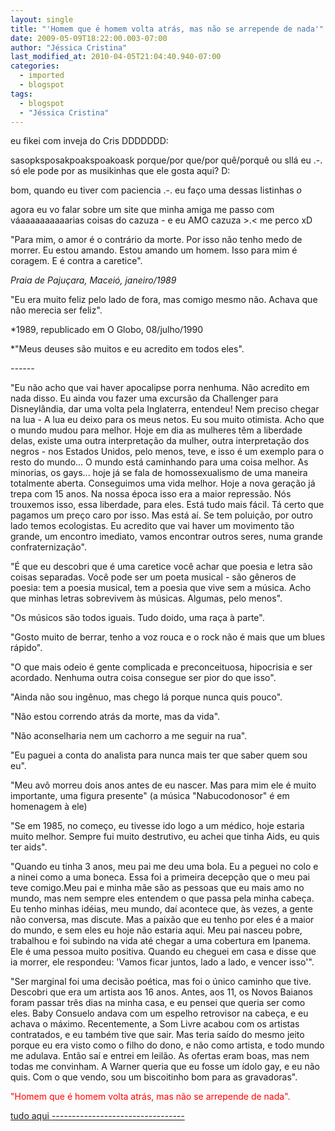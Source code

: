 ```yaml
---
layout: single
title: "'Homem que é homem volta atrás, mas não se arrepende de nada'"
date: 2009-05-09T18:22:00.003-07:00
author: "Jéssica Cristina"
last_modified_at: 2010-04-05T21:04:40.940-07:00
categories:
  - imported
  - blogspot
tags:
  - blogspot
  - "Jéssica Cristina"
---
```


eu fikei com inveja do Cris DDDDDDD: 

sasopksposakpoakspoakoask porque/por que/por quê/porquê ou sllá eu .-.  só ele pode por as musikinhas que ele gosta aqui? D: 



bom, quando eu tiver com paciencia .-. eu faço uma dessas listinhas *o* 

agora eu vo falar sobre um site que minha amiga me passo com váaaaaaaaaaarias coisas do cazuza *-* e eu AMO cazuza &gt;.&lt; me perco xD





"Para mim, o amor é o contrário da morte. Por isso não tenho medo de morrer. Eu estou amando. Estou amando um homem. Isso para mim é coragem. E é contra a caretice".

*Praia de Pajuçara, Maceió, janeiro/1989*





"Eu era muito feliz pelo lado de fora, mas comigo mesmo não. Achava que não merecia ser feliz".

*1989, republicado em O Globo, 08/julho/1990





*"Meus deuses são muitos e eu acredito em todos eles".

*------*







"Eu não acho que vai haver apocalipse porra nenhuma. Não acredito em nada disso. Eu ainda vou fazer uma excursão da Challenger para Disneylândia, dar uma volta pela Inglaterra, entendeu! Nem preciso chegar na lua - A lua eu deixo para os meus netos. Eu sou muito otimista. Acho que o mundo mudou para melhor. Hoje em dia as mulheres têm a liberdade delas, existe uma outra interpretação da mulher, outra interpretação dos negros - nos Estados Unidos, pelo menos, teve, e isso é um exemplo para o resto do mundo... O mundo está caminhando para uma coisa melhor. As minorias, os gays... hoje já se fala de homossexualismo de uma maneira totalmente aberta. Conseguimos uma vida melhor. Hoje a nova geração já trepa com 15 anos. Na nossa época isso era a maior repressão. Nós trouxemos isso, essa liberdade, para eles. Está tudo mais fácil. Tá certo que pagamos um preço caro por isso. Mas está aí. Se tem poluição, por outro lado temos ecologistas. Eu acredito que vai haver um movimento tão grande, um encontro imediato, vamos encontrar outros seres, numa grande confraternização".





"É que eu descobri que é uma caretice você achar que poesia e letra são coisas separadas. Você pode ser um poeta musical - são gêneros de poesia: tem a poesia musical, tem a poesia que vive sem a música. Acho que minhas letras sobrevivem às músicas. Algumas, pelo menos".





"Os músicos são todos iguais. Tudo doido, uma raça à parte".



"Gosto muito de berrar, tenho a voz rouca e o rock não é mais que um blues rápido".



"O que mais odeio é gente complicada e preconceituosa, hipocrisia e ser acordado. Nenhuma outra coisa consegue ser pior do que isso".





"Ainda não sou ingênuo, mas chego lá porque nunca quis pouco".



"Não estou correndo atrás da morte, mas da vida".



"Não aconselharia nem um cachorro a me seguir na rua".



"Eu paguei a conta do analista para nunca mais ter que saber quem sou eu".



"Meu avô morreu dois anos antes de eu nascer. Mas para mim ele é muito importante, uma figura presente" (a música "Nabucodonosor" é em homenagem à ele)



"Se em 1985, no começo, eu tivesse ido logo a um médico, hoje estaria muito melhor. Sempre fui muito destrutivo, eu achei que tinha Aids, eu quis ter aids".





"Quando eu tinha 3 anos, meu pai me deu uma bola. Eu a peguei no colo e a ninei como a uma boneca. Essa foi a primeira decepção que o meu pai teve comigo.Meu pai e minha mãe são as pessoas que eu mais amo no mundo, mas nem sempre eles entendem o que passa pela minha cabeça. Eu tenho minhas idéias, meu mundo, daí acontece que, às vezes, a gente não conversa, mas discute. Mas a paixão que eu tenho por eles é a maior do mundo, e sem eles eu hoje não estaria aqui. Meu pai nasceu pobre, trabalhou e foi subindo na vida até chegar a uma cobertura em Ipanema. Ele é uma pessoa muito positiva. Quando eu cheguei em casa e disse que ia morrer, ele respondeu: 'Vamos ficar juntos, lado a lado, e vencer isso'".



"Ser marginal foi uma decisão poética, mas foi o único caminho que tive. Descobri que era um artista aos 16 anos. Antes, aos 11, os Novos Baianos foram passar três dias na minha casa, e eu pensei que queria ser como eles. Baby Consuelo andava com um espelho retrovisor na cabeça, e eu achava o máximo. Recentemente, a Som Livre acabou com os artistas contratados, e eu também tive que sair. Mas teria saído do mesmo jeito porque eu era visto como o filho do dono, e não como artista, e todo mundo me adulava. Então saí e entrei em leilão. As ofertas eram boas, mas nem todas me convinham. A Warner queria que eu fosse um ídolo gay, e eu não quis. Com o que vendo, sou um biscoitinho bom para as gravadoras".



<span style="color: rgb(255, 0, 0);">"Homem que é homem volta atrás, mas não se arrepende de nada".







<a href="http://www.cazuza.com.br/?language=pt_BR">tudo aqui *---------------------------------*

</a>